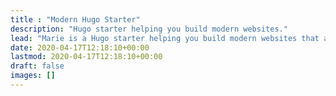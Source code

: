 ```yaml
---
title : "Modern Hugo Starter"
description: "Hugo starter helping you build modern websites."
lead: "Marie is a Hugo starter helping you build modern websites that are secure, fast, multi language and SEO-ready — by default."
date: 2020-04-17T12:18:10+00:00
lastmod: 2020-04-17T12:18:10+00:00
draft: false
images: []
---
```

